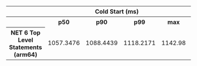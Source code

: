 <table class="table-bordered"><tr><th colspan="1" style="horizontal-align : middle;text-align:center;"></th><th colspan="4" style="horizontal-align : middle;text-align:center;">Cold Start (ms)</th><th colspan="4" style="horizontal-align : middle;text-align:center;">Warm Start (ms)</th></tr> <tr><th></th><th scope="col">p50</th><th scope="col">p90</th><th scope="col">p99</th><th scope="col">max</th><th scope="col">p50</th><th scope="col">p90</th><th scope="col">p99</th><th scope="col">max</th> </tr><tr><th>NET 6 Top Level Statements (arm64)</th><td>1057.3476</td><td>1088.4439</td><td>1118.2171</td><td>1142.98</td><td><b style="color: green">6.1518</b></td><td><b style="color: green">11.1826</b></td><td><b style="color: green">32.0134</b></td><td>208.5</td></tr></table>